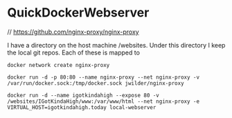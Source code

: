 # QuickDockerWebserver

// https://github.com/nginx-proxy/nginx-proxy

I have a directory on the host machine /websites.
Under this directory I keep the local git repos.
Each of these is mapped to 

```
docker network create nginx-proxy

docker run -d -p 80:80 --name nginx-proxy --net nginx-proxy -v /var/run/docker.sock:/tmp/docker.sock jwilder/nginx-proxy

docker run -d --name igotkindahigh --expose 80 -v /websites/IGotKindaHigh/www:/var/www/html --net nginx-proxy -e VIRTUAL_HOST=igotkindahigh.today local-webserver
```
